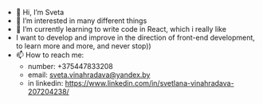 - 👋 Hi, I’m Sveta
- 👀 I’m interested in many different things
- 🌱 I’m currently learning to write code in React, which i really like
- I want to develop and improve in the direction of front-end development, to learn more and more, and never stop))
- 📫 How to reach me:
     - number: +375447833208
     - email: sveta.vinahradava@yandex.by
     - in linkedin: https://www.linkedin.com/in/svetlana-vinahradava-207204238/

<!---
sv-vin/sv-vin is a ✨ special ✨ repository because its `README.md` (this file) appears on your GitHub profile.
You can click the Preview link to take a look at your changes.
--->
